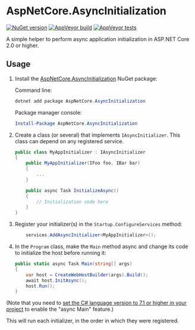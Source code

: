# AspNetCore.AsyncInitialization

[![NuGet version](https://img.shields.io/nuget/v/AspNetCore.AsyncInitialization.svg?logo=nuget)](https://www.nuget.org/packages/AspNetCore.AsyncInitialization)
[![AppVeyor build](https://img.shields.io/appveyor/ci/thomaslevesque/aspnetcore-asyncinitialization.svg?logo=appveyor)](https://ci.appveyor.com/project/thomaslevesque/aspnetcore-asyncinitialization)
[![AppVeyor tests](https://img.shields.io/appveyor/tests/thomaslevesque/aspnetcore-asyncinitialization.svg?logo=appveyor)](https://ci.appveyor.com/project/thomaslevesque/aspnetcore-asyncinitialization/build/tests)

A simple helper to perform async application initialization in ASP.NET Core 2.0 or higher.

## Usage

1. Install the [AspNetCore.AsyncInitialization](https://www.nuget.org/packages/AspNetCore.AsyncInitialization/) NuGet package:

    Command line:

    ```PowerShell
    dotnet add package AspNetCore.AsyncInitialization
    ```

    Package manager console:
    ```PowerShell
    Install-Package AspNetCore.AsyncInitialization
    ```


1. Create a class (or several) that implements `IAsyncInitializer`. This class can depend on any registered service.

    ```csharp
    public class MyAppInitializer : IAsyncInitializer
    {
        public MyAppInitializer(IFoo foo, IBar bar)
        {
            ...
        }

        public async Task InitializeAsync()
        {
            // Initialization code here
        }
    }
    ```

1. Register your initializer(s) in the `Startup.ConfigureServices` method:

    ```csharp
        services.AddAsyncInitializer<MyAppInitializer>();
    ```

1. In the `Program` class, make the `Main` method async and change its code to initialize the host before running it:

    ```csharp
    public static async Task Main(string[] args)
    {
        var host = CreateWebHostBuilder(args).Build();
        await host.InitAsync();
        host.Run();
    }
    ```

(Note that you need to [set the C# language version to 7.1 or higher in your project](https://docs.microsoft.com/en-us/dotnet/csharp/language-reference/configure-language-version#edit-the-csproj-file) to enable the "async Main" feature.)

This will run each initializer, in the order in which they were registered.
